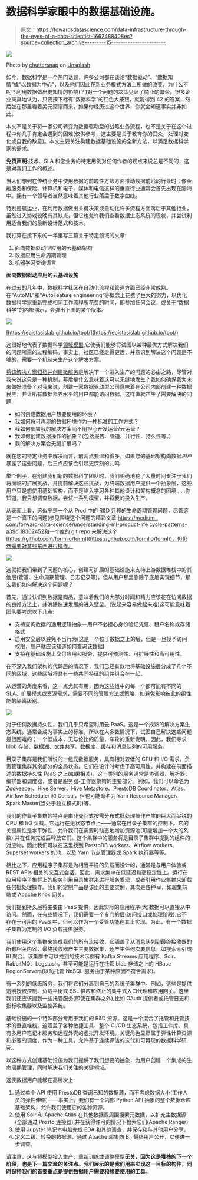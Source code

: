 # 数据科学家眼中的数据基础设施。

> 原文：<https://towardsdatascience.com/data-infrastructure-through-the-eyes-of-a-data-scientist-1662488408ec?source=collection_archive---------15----------------------->

![](img/725b1e2d7a792d6961253aa1b1abf74c.png)

Photo by [chuttersnap](https://unsplash.com/photos/_EFvjSgbw1c?utm_source=unsplash&utm_medium=referral&utm_content=creditCopyText) on [Unsplash](https://unsplash.com/search/photos/engineering?utm_source=unsplash&utm_medium=referral&utm_content=creditCopyText)

如今，数据科学是一个热门话题，许多公司都在谈论“数据驱动”、“数据知情”或“以数据为中心”，以及他们因此在新业务模式方法上所做的改变，为什么不呢？利用数据做出更知情的影响(？)对一个问题的决策见证了商业的繁荣。很多企业天真地认为，只要按下标有“数据科学”的红色大按钮，就能得到 42 的答案，然后坐在那里看着美元滚滚而来，如果你经历过这个世界，你就会知道事实并非如此。

本文不是关于将一家公司转变为数据驱动型的战略业务流程，也不是关于在这个过程中你几乎肯定会遇到的困难(仅供参考，这主要是关于教育你的受众，处理对变化或自我的敌意)。本文主要关注构建数据基础设施的全新方法，以满足数据科学家的需求。

**免责声明**:技术、SLA 和您业务的特定用例对任何作者的观点来说总是不同的，这是对我们工作的概述。

当人们想到在传统业务中使用数据的前瞻性方法方面推动数据前沿的行业时；像金融服务和保险、计算机和电子、媒体和电信这样的垂直行业通常会首先出现在脑海中。拥有一个领导者当然意味着其他行业落后于数字曲线。

特别是航运业，在利用数据做出关键决策或自动化许多流程方面落后于其他行业，虽然进入游戏较晚有其缺点，但它也允许我们查看数据生态系统的现状，并尝试利用适合我们的最新设计范式和技术。

我打算在接下来的一年里写三篇关于特定领域的文章:

1.  面向数据驱动型应用的云基础架构
2.  数据应用生命周期管理
3.  机器学习查询语言

**面向数据驱动应用的云基础设施**

在过去的几年中，数据科学社区在自动化流程和管道方面已经非常成熟。在“AutoML”和“AutoFeature engineering”等概念上花费了巨大的努力，以优化数据科学家重新完成相同工作流程所花费的时间，即参加任何会议，或关于“数据科学”的内部演示，会弹出下图的某个版本。

![](img/3adb7287af31ce34a9b19fc5ebf4dd01.png)

[https://epistasislab.github.io/tpot/](https://epistasislab.github.io/tpot/)

这很好地代表了数据科学[领域模型](https://en.wikipedia.org/wiki/Domain_model),它使我们能够将试图以某种最优方式解决我们的问题所需的过程编码。事实上，社区已经走得更远，并意识到解决这个问题是不够的，需要一个机制来生产这个解决方案。

[将该解决方案归档并创建微服务](https://www.oreilly.com/library/view/deploying-machine-learning/9781491988817/)是解决下一个进入生产的问题的必由之路，尽管对我来说这只是一种机制，幕后是什么意味着这可以无缝地发生？我如何确保我为未来做好准备？对我来说，创建一家数据驱动型公司意味着在公司内部创建一种数据民主，并让所有数据素养水平的用户都能访问数据，这样做就产生了需要解决的问题:

*   如何创建数据用户想要使用的环境？
*   我如何将可再现的数据环境作为一种标准的工作方式？
*   我如何部署我的解决方案而不用担心开发运营/云运营？
*   我如何创建数据操作的抽象？(包括报告、管道、并行性、持久性等。)
*   我的解决方案会无缝扩展吗？

就在您的特定业务中解决而言，前两点要温和得多，如果您的基础架构向数据*用户*暴露了这些问题，后三点应该会引起更深刻的共鸣

举个例子，在组建我们新的数据科学团队时，我们明确地花了大量时间专注于我们将面临的扩展挑战，并提前解决这些挑战，为终端数据用户提供一个抽象层，这些用户只是想使用基础架构，而不是陷入学习各种其他设计和架构概念的困境……你知道，我只想调查数据，尝试一系列模型，并将我的<insert fancy="" model="">投入生产。</insert>

从表面上看，这似乎是一个从 Prod 中的 R&D 迁移的生命周期管理问题，尽管这是一个真正的问题(参见围绕这个问题的精彩文章:[https://medium . com/forward-data-science/understanding-ml-product-life cycle-patterns-a39c 18302452](https://medium.com/towards-data-science/understanding-ml-product-lifecycle-patterns-a39c18302452)和一个库的 git repo 来解决这个[https://github.com/formlio/forml](https://github.com/formlio/forml))，但仍然需要对某些东西进行操作。

![](img/ffa2ca5cca2daa3b6894b566622aa268.png)

这就把我们带到了问题的核心，创建可扩展的基础设施来支持上游数据堆栈中的其他层(管道、生命周期管理、日志记录等)，但从用户那里删除了底层实现细节，那么我们如何解决这个问题呢？

首先，通过认识到数据是商品，意味着我们的大部分时间和精力应该花在访问数据的良好方法上，并消除快速发展的进入壁垒。(说起来容易做起来难)这可能意味着团队要考虑以下几点:

*   支持查询数据的通用逻辑抽象—用户不必担心身份验证凭证、租户名称或存储格式
*   启用安全层以避免不当行为(这是一个位于数据之上的层，但是一旦授予访问权限，用户就应该知道如何查询该数据)
*   支持在基础设施上交付应用和服务，提供可预测性、可扩展性和高可用性。

在不深入我们架构的代码层的情况下，我们已经有效地将基础设施层分成了几个不同的区域，这些区域将具有一些共同特征的组件组合在一起。

从运营的角度来看，这一点尤其有用，因为这些组中的每一个都可能有不同的 SLA、扩展模式或资源需求，需要不同的管理方法或策略，如避免影响彼此的组性能的隔离级别。

![](img/f0faa9c12421d2dcad24bb98ddd65cb1.png)

对于任何数据持久性，我们几乎只希望利用云 PaaS。这是一个成熟的解决方案生态系统，通常会成为事实上的标准，所以在大多数情况下，试图自己解决这些问题是很困难的；一个低成本，无与伦比的质量，车轮的重新发明。因此，我们寻求 blob 存储、数据湖、文件共享、数据库、缓存和消息队列的可用服务。

目录子集群是我们所说的一组元数据服务，具有相对较低的 CPU 和 I/O 需求，负责管理集群其余部分的全局状态。它们在设计时考虑了高可用性，并构建在前面描述的数据持久性 PaaS 之上(如果相关)。这一类别的服务通常是协调器、解析器、编排器和调度器，或者是服务器-工作器架构的主要部分。例如，我们可以命名为 Zookeeper、Hive Server、Hive Metastore、PrestoDB Coordinator、Atlas、Airflow Scheduler 和 Consul，但也可能命名为 Yarn Resource Manager、Spark Master(当处于独立模式时)等。

我们的作业子集群的特点是由非交互式按需分布式批处理操作产生的巨大而尖锐的 CPU 和 I/O 负载。它运行在无状态节点上——通常在目录子集群的控制下。它的关键属性是水平弹性，允许我们在需要时动态地增加资源池(可能增加一个大的系数),并在任务完成后释放它们。这个集群中的服务将是目录子集群中提到的组件的对应物，因此我们可以在这里找到 PrestoDB workers、Airflow workers、Superset workers 的池，以及 Yarn 节点管理器或 Spark 执行器等等。

相比之下，应用程序子集群是为相当平稳的负载而设计的，通常是与用户体验或 REST APIs 相关的交互式会话。因此，需求集中在低延迟和高稳定性上。运行在应用程序子集群上的服务引用目录集群来进行服务发现，或者引用作业集群来卸载任何批处理操作。我们的定制产品是该组的主要实例，其次是各种 ui，如超集前端或 Apache Knox 网关。

我们提到持久层将主要由 PaaS 提供，因此实际的应用程序(大)数据可以直接从中访问。然而，在有些情况下，我们需要一个专门的层(访问接口或处理阶段),它不存在于可用的 PaaS 中，但可以作为一个受管功能在其上实现。为此，有一个数据子集群为定制的 I/O 负载提供服务。

我们使用这个集群来集成我们的所有流接收，它涵盖了从消息队列到最终接收器的所有相关内容，最终接收器产生主要数据集，还产生任何次要信息，如搜索索引或 BI 聚合。该集群中可以找到的技术示例有 Kafka Streams 应用程序、Solr、RabbitMQ、Logstash，甚至可能是运行在托管 blob 存储之上的 HBase RegionServers(以防托管 NoSQL 服务由于某种原因不符合需求)。

有一系列的低级服务，我们将它们分离到自己的系统子集群中。例如，这些是提供透明授权控制、负载平衡或 SSL 供应和终止的集中式入口代理和应用网关。这里我们还应该提到一些托管服务(即使在集群之外),比如 OAuth 提供者或托管日志和指标收集器以及监控系统。

基础设施的一个特殊部分专用于我们的 R&D 资源。这是一个混合了托管和托管技术的垂直堆栈。这涵盖了各种敏捷工具、整个 CI/CD 生态系统，包括工件库、具有多用户笔记本服务和远程外壳的虚拟开发环境。关键角色显然属于弹性计算资源和必要的调度，作为一种工具，允许基于连续评估的迭代和可再现的数据科学研究。

以这种方式创建基础设施为我们提供了我们想要的抽象，为用户创建一个集成的生命周期管理，同时解决我们关注的关键领域。

这使数据用户能够在高层次上:

1.  通过单个 API 使用 PrestoDB 查询已知的数据源，而不考虑数据大小(工作人员的弹性伸缩)——事实上，我们有一个内部 Python API 抽象的整个数据仓库基础架构，允许我们使用它的各种资源。
2.  使用 Solr 和 Apache Atlas 在其他数据源周围搜索元数据，以扩充主数据源(全部通过 Presto 连接器),并在获得许可的情况下检索它们(Apache Ranger)
3.  使用 Jupyter 笔记本电脑完成 EDA 和其他调查，并保存和与其他用户分享。
4.  定义二级、转换的数据源，通过 Apache 超集向 B.I 最终用户公开，以便进一步调查。

请注意，这与将模型投入生产、重新训练或调整模型**无关，因为这是堆栈的下一个阶段，也是下一篇文章的关注点。我们展示的是我们用来实现这一目标的构件，同时保持我们的首要重点是提供数据用户需要和想要使用的工具。**